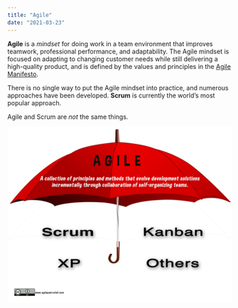 ```yaml
---
title: "Agile"
date: "2021-03-23"
---
```


**Agile** is a _mindset_ for doing work in a team environment that improves teamwork, professional performance, and adaptability. The Agile mindset is focused on adapting to changing customer needs while still delivering a high-quality product, and is defined by the values and principles in the [Agile Manifesto](https://agilemanifesto.org/).

There is no single way to put the Agile mindset into practice, and numerous approaches have been developed. **Scrum** is currently the world’s most popular approach.

Agile and Scrum are _not_ the same things.

![What is Agile](images/agile-umbrella2-1024x804.png)
